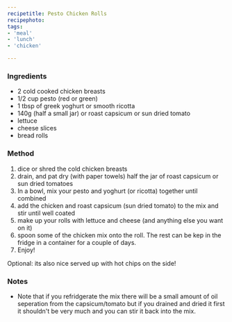 ```yaml
---
recipetitle: Pesto Chicken Rolls
recipephoto: 
tags:  
- 'meal'
- 'lunch'
- 'chicken'

---
```


<!--Ingredients List-->
<h3>Ingredients</h3>

<p> </p>

<div class="ingredients">
<ul>
<li>2 cold cooked chicken breasts</li>
<li>1/2 cup pesto (red or green)</li>
<li>1 tbsp of greek yoghurt or smooth ricotta</li>
<li>140g (half a small jar) or roast capsicum or sun dried tomato</li>
<li>lettuce</li>
<li>cheese slices</li>
<li>bread rolls</li>
</ul>
</div>

<!-- Method -->
<h3>Method</h3>
<div class="method">
<ol>
<li>dice or shred the cold chicken breasts</li>
<li>drain, and pat dry (with paper towels) half the jar of roast capsicum or sun dried tomatoes</li>
<li>In a bowl, mix your pesto and yoghurt (or ricotta) together until combined</li>
<li>add the chicken and roast capsicum (sun dried tomato) to the mix and stir until well coated</li>
<li>make up your rolls with lettuce and cheese (and anything else you want on it)</li>
<li>spoon some of the chicken mix onto the roll. The rest can be kep in the fridge in a container for a couple of days.</li>
<li>Enjoy!</li>
</ol>

<p>Optional: its also nice served up with hot chips on the side!</p>
</div>

<!-- Notes -->
<h3>Notes</h3>
<div class="notes">
<ul>
<li>Note that if you refridgerate the mix there will be a small amount of oil seperation from the capsicum/tomato but if you drained and dried it first it shouldn't be very much and you can stir it back into the mix.</li>
 
</ul>

</div>